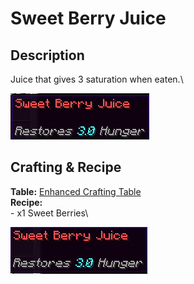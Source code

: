 # Sweet Berry Juice

## Description

Juice that gives 3 saturation when eaten.\


![](<../../../.gitbook/assets/image (100).png>)

## Crafting & Recipe

**Table:** [Enhanced Crafting Table](../basic-machines/enhanced-crafting-table.md)\
**Recipe:**\
\- x1 Sweet Berries\


![Crafting Recipe for Sweet Berry Juice](<../../../.gitbook/assets/image (101).png>)
